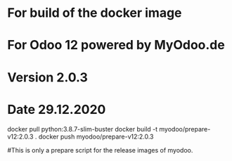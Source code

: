 # For build of the docker image
# For Odoo 12 powered by MyOdoo.de
# Version 2.0.3
# Date 29.12.2020
docker pull python:3.8.7-slim-buster
docker build -t myodoo/prepare-v12:2.0.3 .
docker push myodoo/prepare-v12:2.0.3

#This is only a prepare script for the release images of myodoo.

